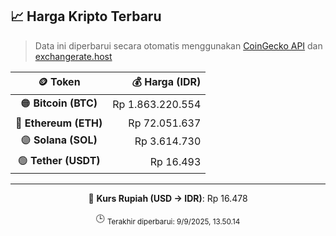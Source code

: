 

<!-- HARGA_KRIPTO -->
## 📈 Harga Kripto Terbaru

> Data ini diperbarui secara otomatis menggunakan [CoinGecko API](https://www.coingecko.com/) dan [exchangerate.host](https://exchangerate.host/)

<div align="center">

| 🪙 Token | 💰 Harga (IDR) |
|:------:|---------------:|
| 🟠 **Bitcoin (BTC)**   | Rp 1.863.220.554 |
| 🔵 **Ethereum (ETH)**  | Rp 72.051.637 |
| 🟣 **Solana (SOL)**    | Rp 3.614.730 |
| 🟢 **Tether (USDT)**   | Rp 16.493 |

---

💱 **Kurs Rupiah (USD → IDR)**: Rp 16.478

🕒 <sub>Terakhir diperbarui: 9/9/2025, 13.50.14</sub>

</div>
<!-- /HARGA_KRIPTO -->